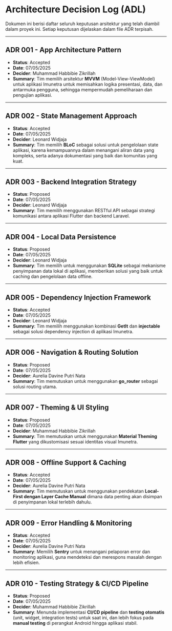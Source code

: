 # Architecture Decision Log (ADL)

Dokumen ini berisi daftar seluruh keputusan arsitektur yang telah diambil dalam proyek ini. Setiap keputusan dijelaskan dalam file ADR terpisah.

---

## ADR 001 - App Architecture Pattern
- **Status**: Accepted
- **Date**: 07/05/2025
- **Decider**: Muhammad Habbibie Zikrillah
- **Summary**: Tim memilih arsitektur **MVVM** (Model-View-ViewModel) untuk aplikasi Imunetra untuk memisahkan logika presentasi, data, dan antarmuka pengguna, sehingga mempermudah pemeliharaan dan pengujian aplikasi.

---

## ADR 002 - State Management Approach
- **Status**: Accepted
- **Date**: 07/05/2025
- **Decider**: Leonard Widjaja
- **Summary**: Tim memilih **BLoC** sebagai solusi untuk pengelolaan state aplikasi, karena kemampuannya dalam menangani aliran data yang kompleks, serta adanya dokumentasi yang baik dan komunitas yang kuat.

---

## ADR 003 - Backend Integration Strategy
- **Status**: Proposed
- **Date**: 07/05/2025
- **Decider**: Leonard Widjaja
- **Summary**: Tim memilih menggunakan RESTful API sebagai strategi komunikasi antara aplikasi Flutter dan backend Laravel.

---

## ADR 004 - Local Data Persistence
- **Status**: Proposed
- **Date**: 07/05/2025
- **Decider**: Leonard Widjaja
- **Summary**: Tim memilih untuk menggunakan **SQLite** sebagai mekanisme penyimpanan data lokal di aplikasi, memberikan solusi yang baik untuk caching dan pengelolaan data offline.

---

## ADR 005 - Dependency Injection Framework
- **Status**: Accepted
- **Date**: 07/05/2025
- **Decider**: Leonard Widjaja
- **Summary**: Tim memilih menggunakan kombinasi **GetIt** dan **injectable** sebagai solusi dependency injection di aplikasi Imunetra.

---

## ADR 006 - Navigation & Routing Solution
- **Status**: Proposed
- **Date**: 07/05/2025
- **Decider**: Aurelia Davine Putri Nata  
- **Summary**: Tim memutuskan untuk menggunakan **go_router** sebagai solusi routing utama.

---

## ADR 007 - Theming & UI Styling 
- **Status**: Proposed
- **Date**: 07/05/2025
- **Decider**: Muhammad Habbibie Zikrillah  
- **Summary**: Tim memutuskan untuk menggunakan **Material Theming Flutter** yang dikustomisasi sesuai identitas visual Imunetra.

---

## ADR 008 - Offline Support & Caching
- **Status**: Accepted
- **Date**: 07/05/2025
- **Decider**: Aurelia Davine Putri Nata 
- **Summary**: Tim memutuskan untuk menggunakan pendekatan **Local-First dengan Layer Cache Manual** dimana data penting akan disimpan di penyimpanan lokal terlebih dahulu.

---

## ADR 009 - Error Handling & Monitoring
- **Status**: Accepted
- **Date**: 07/05/2025
- **Decider**: Aurelia Davine Putri Nata  
- **Summary**: Memilih **Sentry** untuk menangani pelaporan error dan monitoring aplikasi, guna mendeteksi dan merespons masalah dengan lebih efisien.

---

## ADR 010 - Testing Strategy & CI/CD Pipeline
- **Status**: Proposed
- **Date**: 07/05/2025
- **Decider**: Muhammad Habbibie Zikrillah  
- **Summary**: Menunda implementasi **CI/CD pipeline** dan **testing otomatis** (unit, widget, integration tests) untuk saat ini, dan lebih fokus pada **manual testing** di perangkat Android hingga aplikasi stabil.



